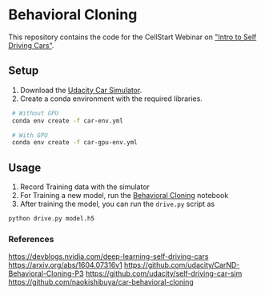 # Behavioral Cloning

This repository contains the code for the CellStart Webinar on ["Intro to Self Driving Cars"](https://www.meetup.com/Disrupt-4-0/events/269057912/).
 
## Setup
1. Download the [Udacity Car Simulator](https://github.com/udacity/self-driving-car-sim).
2. Create a conda environment with the required libraries.
```bash
 # Without GPU
 conda env create -f car-env.yml

 # With GPU
 conda env create -f car-gpu-env.yml
 ```

## Usage

1. Record Training data with the simulator
2. For Training a new model, run the [Behavioral Cloning](BehavioralCloning.ipynb) notebook
3. After training the model, you can run the `drive.py` script as 
 ```bash
 python drive.py model.h5
 ```
 
### References
 
https://devblogs.nvidia.com/deep-learning-self-driving-cars
https://arxiv.org/abs/1604.07316v1
https://github.com/udacity/CarND-Behavioral-Cloning-P3
https://github.com/udacity/self-driving-car-sim
https://github.com/naokishibuya/car-behavioral-cloning
